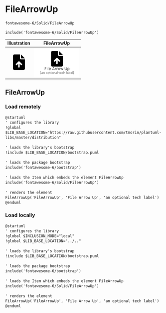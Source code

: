 # FileArrowUp


```text
fontawesome-6/Solid/FileArrowUp
```

```text
include('fontawesome-6/Solid/FileArrowUp')
```



| Illustration | FileArrowUp |
| :---: | :---: |
| ![illustration for Illustration](../../fontawesome-6/Solid/FileArrowUp.png) | ![illustration for FileArrowUp](../../fontawesome-6/Solid/FileArrowUp.Local.png) |




## FileArrowUp

### Load remotely
```plantuml
@startuml
' configures the library
!global $LIB_BASE_LOCATION="https://raw.githubusercontent.com/tmorin/plantuml-libs/master/distribution"

' loads the library's bootstrap
!include $LIB_BASE_LOCATION/bootstrap.puml

' loads the package bootstrap
include('fontawesome-6/bootstrap')

' loads the Item which embeds the element FileArrowUp
include('fontawesome-6/Solid/FileArrowUp')

' renders the element
FileArrowUp('FileArrowUp', 'File Arrow Up', 'an optional tech label')
@enduml
```

### Load locally
```plantuml
@startuml
' configures the library
!global $INCLUSION_MODE="local"
!global $LIB_BASE_LOCATION="../.."

' loads the library's bootstrap
!include $LIB_BASE_LOCATION/bootstrap.puml

' loads the package bootstrap
include('fontawesome-6/bootstrap')

' loads the Item which embeds the element FileArrowUp
include('fontawesome-6/Solid/FileArrowUp')

' renders the element
FileArrowUp('FileArrowUp', 'File Arrow Up', 'an optional tech label')
@enduml
```

